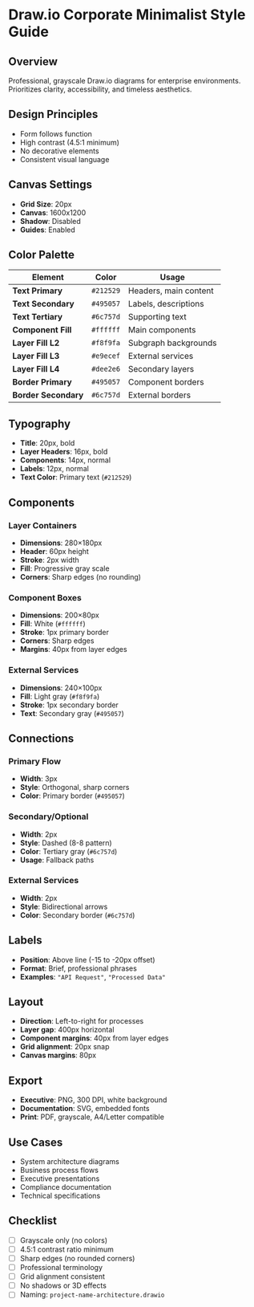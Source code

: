# Draw.io Corporate Minimalist Style Guide

## Overview
Professional, grayscale Draw.io diagrams for enterprise environments. Prioritizes clarity, accessibility, and timeless aesthetics.

## Design Principles
- Form follows function
- High contrast (4.5:1 minimum)
- No decorative elements
- Consistent visual language

## Canvas Settings
- **Grid Size**: 20px
- **Canvas**: 1600x1200
- **Shadow**: Disabled
- **Guides**: Enabled

## Color Palette

| Element | Color | Usage |
|---------|-------|-------|
| **Text Primary** | `#212529` | Headers, main content |
| **Text Secondary** | `#495057` | Labels, descriptions |
| **Text Tertiary** | `#6c757d` | Supporting text |
| **Component Fill** | `#ffffff` | Main components |
| **Layer Fill L2** | `#f8f9fa` | Subgraph backgrounds |
| **Layer Fill L3** | `#e9ecef` | External services |
| **Layer Fill L4** | `#dee2e6` | Secondary layers |
| **Border Primary** | `#495057` | Component borders |
| **Border Secondary** | `#6c757d` | External borders |

## Typography
- **Title**: 20px, bold
- **Layer Headers**: 16px, bold
- **Components**: 14px, normal
- **Labels**: 12px, normal
- **Text Color**: Primary text (`#212529`)

## Components

### Layer Containers
- **Dimensions**: 280×180px
- **Header**: 60px height
- **Stroke**: 2px width
- **Fill**: Progressive gray scale
- **Corners**: Sharp edges (no rounding)

### Component Boxes
- **Dimensions**: 200×80px
- **Fill**: White (`#ffffff`)
- **Stroke**: 1px primary border
- **Corners**: Sharp edges
- **Margins**: 40px from layer edges

### External Services
- **Dimensions**: 240×100px
- **Fill**: Light gray (`#f8f9fa`)
- **Stroke**: 1px secondary border
- **Text**: Secondary gray (`#495057`)

## Connections

### Primary Flow
- **Width**: 3px
- **Style**: Orthogonal, sharp corners
- **Color**: Primary border (`#495057`)

### Secondary/Optional
- **Width**: 2px
- **Style**: Dashed (8-8 pattern)
- **Color**: Tertiary gray (`#6c757d`)
- **Usage**: Fallback paths

### External Services
- **Width**: 2px
- **Style**: Bidirectional arrows
- **Color**: Secondary border (`#6c757d`)

## Labels
- **Position**: Above line (-15 to -20px offset)
- **Format**: Brief, professional phrases
- **Examples**: `"API Request"`, `"Processed Data"`

## Layout
- **Direction**: Left-to-right for processes
- **Layer gap**: 400px horizontal
- **Component margins**: 40px from layer edges
- **Grid alignment**: 20px snap
- **Canvas margins**: 80px

## Export
- **Executive**: PNG, 300 DPI, white background
- **Documentation**: SVG, embedded fonts
- **Print**: PDF, grayscale, A4/Letter compatible

## Use Cases
- System architecture diagrams
- Business process flows
- Executive presentations
- Compliance documentation
- Technical specifications

## Checklist
- [ ] Grayscale only (no colors)
- [ ] 4.5:1 contrast ratio minimum
- [ ] Sharp edges (no rounded corners)
- [ ] Professional terminology
- [ ] Grid alignment consistent
- [ ] No shadows or 3D effects
- [ ] Naming: `project-name-architecture.drawio`